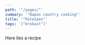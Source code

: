 ```yaml
---
path: '"/pages/"'
summary: '"Bapas country cooking"'
title: '"Potatpes"'
tags: '["brekast"]'
---
```

Here lies a recipe